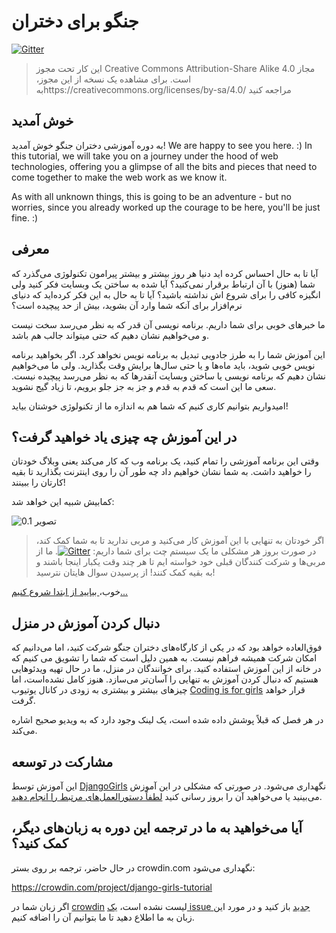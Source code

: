 # جنگو برای دختران

[![Gitter](https://badges.gitter.im/DjangoGirls/tutorial.svg)](https://gitter.im/DjangoGirls/tutorial)

> این کار تحت مجوز Creative Commons Attribution-Share Alike 4.0 مجاز است. برای مشاهده یک نسخه از این مجوز، بهhttps://creativecommons.org/licenses/by-sa/4.0/ مراجعه کنید

## خوش آمدید

به دوره آموزشی دختران جنگو خوش آمدید! We are happy to see you here. :) In this tutorial, we will take you on a journey under the hood of web technologies, offering you a glimpse of all the bits and pieces that need to come together to make the web work as we know it.

As with all unknown things, this is going to be an adventure - but no worries, since you already worked up the courage to be here, you'll be just fine. :)

## معرفی

آیا تا به حال احساس کرده اید دنیا هر روز بیشتر و بیشتر پیرامون تکنولوژی می‌گذرد که شما (هنوز) با آن ارتباط برقرار نمی‌کنید؟ آیا شده به ساختن یک وبسایت فکر کنید ولی انگیزه کافی را برای شروع اش نداشته باشید؟ آیا تا به حال به این فکر کرده‌اید که دنیای نرم‌افزار برای آنکه شما وارد آن بشوید، بیش از حد پیچیده است؟

ما خبرهای خوبی برای شما داریم. برنامه نویسی آن قدر که به نظر می‌رسد سخت نیست و می‌خواهیم نشان دهیم که حتی میتواند جالب هم باشد.

این آموزش شما را به طرز جادویی تبدیل به برنامه نویس نخواهد کرد. اگر بخواهید برنامه نویس خوبی شوید، باید ماه‌ها و یا حتی سال‌ها برایش وقت بگذارید. ولی ما می‌خواهیم نشان دهیم که برنامه نویسی یا ساختن وبسایت آنقدرها که به نظر می‌رسد پیچیده نیست. سعی ما این است که قدم به قدم و جز به جز جلو برویم، تا زیاد گیج نشوید.

امیدواریم بتوانیم کاری کنیم که شما هم به اندازه ما از تکنولوژی خوشتان بیاید!

## در این آموزش چه چیزی یاد خواهید گرفت؟

وقتی این برنامه آموزشی را تمام کنید، یک برنامه وب که کار می‌کند یعنی وبلاگ خودتان را خواهید داشت. به شما نشان خواهیم داد چه طور آن را روی اینترنت بگذارید تا بقیه کارتان را ببینند!

کمابیش شبیه این خواهد شد:

![تصویر 0.1](images/application.png)

> اگر خودتان به تنهایی با این آموزش کار می‌کنید و مربی ندارید تا به شما کمک کند، در صورت بروز هر مشکلی ما یک سیستم چت برای شما داریم: [![Gitter](https://badges.gitter.im/DjangoGirls/tutorial.svg)](https://gitter.im/DjangoGirls/tutorial). ما از مربی‌ها و شرکت کنندگان قبلی خود خواسته ایم تا هر چند وقت یکبار اینجا باشند و به بقیه کمک کنند! از پرسیدن سوال هایتان نترسید!

خوب،[ بیایید از ابتدا شروع کنیم... ](./how_the_internet_works/README.md)

## دنبال کردن آموزش در منزل

فوق‌العاده خواهد بود که در یکی از کارگاه‌های دختران جنگو شرکت کنید، اما می‌دانیم که امکان شرکت همیشه فراهم نیست. به همین دلیل است که شما را تشویق می کنیم که در خانه از این آموزش استفاده کنید. برای خوانندگان در منزل، ما در حال تهیه ویدئوهایی هستیم که دنبال کردن آموزش به تنهایی را آسان‌‌تر می‌سازد. هنوز کامل نشده‌است، اما چیزهای بیشتر و بیشتری به زودی در کانال یوتیوب [Coding is for girls](https://www.youtube.com/channel/UC0hNd2uW8jTR5K3KBzRuG2A/feed) قرار خواهد گرفت.

در هر فصل که قبلاً پوشش داده شده است، یک لینک وجود دارد که به ویدیو صحیح اشاره می‌کند.

## مشارکت در توسعه

این آموزش توسط [DjangoGirls](https://djangogirls.org/) نگهداری می‌شود. در صورتی که مشکلی در این آموزش می‌بینید یا می‌خواهید آن را بروز رسانی کنید [لطفاً دستورالعمل‌های مرتبط را انجام دهید](https://github.com/DjangoGirls/tutorial/blob/master/README.md).

## آیا می‌خواهید به ما در ترجمه این دوره به زبان‌های دیگر، کمک کنید؟

در حال حاضر، ترجمه بر روی بستر crowdin.com نگهداری می‌شود:

https://crowdin.com/project/django-girls-tutorial

اگر زبان شما در [crowdin](https://crowdin.com/) لیست نشده است، [یک issue جدید](https://github.com/DjangoGirls/tutorial/issues/new) باز کنید و در مورد این زبان به ما اطلاع دهید تا ما بتوانیم آن را اضافه کنیم.